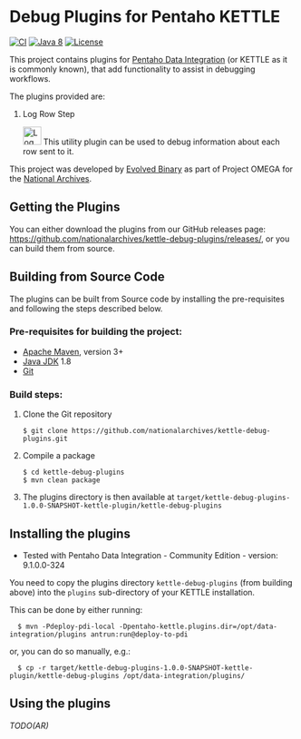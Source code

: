# Debug Plugins for Pentaho KETTLE

[![CI](https://github.com/nationalarchives/kettle-debug-plugins/workflows/CI/badge.svg)](https://github.com/nationalarchives/kettle-debug-plugins/actions?query=workflow%3ACI)
[![Java 8](https://img.shields.io/badge/java-8+-blue.svg)](https://adoptopenjdk.net/)
[![License](https://img.shields.io/badge/license-MIT-blue.svg)](https://opensource.org/licenses/MIT)

This project contains plugins for [Pentaho Data Integration](https://github.com/pentaho/pentaho-kettle) (or KETTLE as it is commonly known),
that add functionality to assist in debugging workflows.

The plugins provided are:

1. Log Row Step
   
    <img alt="Log Row Step Icon" src="https://raw.githubusercontent.com/nationalarchives/kettle-debug-plugins/main/src/main/resources/LogRowStep.svg" width="32"/>
    This utility plugin can be used to debug information about each row sent to it.

This project was developed by [Evolved Binary](https://evolvedbinary.com) as part of Project OMEGA for the [National Archives](https://nationalarchives.gov.uk).

## Getting the Plugins

You can either download the plugins from our GitHub releases page: https://github.com/nationalarchives/kettle-debug-plugins/releases/, or you can build them from source.

## Building from Source Code
The plugins can be built from Source code by installing the pre-requisites and following the steps described below.

### Pre-requisites for building the project:
* [Apache Maven](https://maven.apache.org/), version 3+
* [Java JDK](https://adoptopenjdk.net/) 1.8
* [Git](https://git-scm.com)

### Build steps:
1. Clone the Git repository
    ```
    $ git clone https://github.com/nationalarchives/kettle-debug-plugins.git
    ```

2. Compile a package
    ```
    $ cd kettle-debug-plugins
    $ mvn clean package
    ```
    
3. The plugins directory is then available at `target/kettle-debug-plugins-1.0.0-SNAPSHOT-kettle-plugin/kettle-debug-plugins`


## Installing the plugins
* Tested with Pentaho Data Integration - Community Edition - version: 9.1.0.0-324

You need to copy the plugins directory `kettle-debug-plugins` (from building above) into the `plugins` sub-directory of your KETTLE installation.

This can be done by either running:
```
  $ mvn -Pdeploy-pdi-local -Dpentaho-kettle.plugins.dir=/opt/data-integration/plugins antrun:run@deploy-to-pdi
```

or, you can do so manually, e.g.:
```
  $ cp -r target/kettle-debug-plugins-1.0.0-SNAPSHOT-kettle-plugin/kettle-debug-plugins /opt/data-integration/plugins/
```

## Using the plugins
*TODO(AR)*
